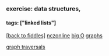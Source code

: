 ### exercise: data structures, 
#### tags: ["linked lists"]
<a href="/fiddles/index.html">[back to fiddles]</a>
<a href="https://www.nczonline.net/blog/2009/06/09/computer-science-in-javascript-binary-search-tree-part-1/">nczonline</a>
<a href="http://stackoverflow.com/questions/1592649/examples-of-algorithms-which-has-o1-on-log-n-and-olog-n-complexities">big O</a>
<a href="https://www.youtube.com/channel/UClEEsT7DkdVO_fkrBw0OTrA">graphs</a>

<a href="https://www.youtube.com/watch?v=zLZhSSXAwxI">graph traversals</a>